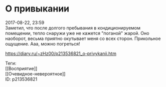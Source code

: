 О привыкании
=============

   
 2017-08-22, 23:59   
  Заметил, что после долгого пребывания в кондиционируемом помещении, тепло снаружи уже не кажется "поганой" жарой. Оно наоборот, весьма приятно окутывает меня со всех сторон. Прикольное ощущение. Ааа, можно погреться!   
    
 <https://diary.ru/~zHz00/p213536821_o-privykanii.htm>   
   
 Теги:   
 [[Восприятие]]   
 [[Очевидное-невероятное]]   
 ID: p213536821